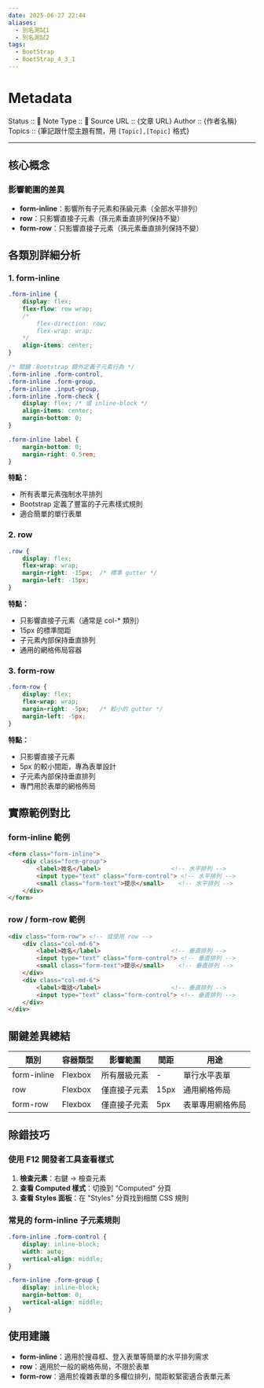 ```yaml
---
date: 2025-06-27 22:44
aliases:
  - 別名測試1
  - 別名測試2
tags:
  - BootStrap
  - BootStrap_4_3_1
---
```

# Metadata
Status :: 🌱
Note Type :: 📰
Source URL :: {文章 URL}
Author :: {作者名稱}
Topics :: {筆記跟什麼主題有關，用 `[Topic],[Topic]` 格式}

---

## 核心概念

### 影響範圍的差異

- **form-inline**：影響所有子元素和孫級元素（全部水平排列）
- **row**：只影響直接子元素（孫元素垂直排列保持不變）
- **form-row**：只影響直接子元素（孫元素垂直排列保持不變）

## 各類別詳細分析

### 1. form-inline

```css
.form-inline {
    display: flex;
    flex-flow: row wrap;
	/*
		flex-direction: row;
		flex-wrap: wrap;    
	*/
    align-items: center;
}

/* 關鍵：Bootstrap 額外定義子元素行為 */
.form-inline .form-control,
.form-inline .form-group,
.form-inline .input-group,
.form-inline .form-check {
    display: flex; /* 或 inline-block */
    align-items: center;
    margin-bottom: 0;
}

.form-inline label {
    margin-bottom: 0;
    margin-right: 0.5rem;
}
```

**特點：**

- 所有表單元素強制水平排列
- Bootstrap 定義了豐富的子元素樣式規則
- 適合簡單的單行表單

### 2. row

```css
.row {
    display: flex;
    flex-wrap: wrap;
    margin-right: -15px;  /* 標準 gutter */
    margin-left: -15px;
}
```

**特點：**

- 只影響直接子元素（通常是 col-* 類別）
- 15px 的標準間距
- 子元素內部保持垂直排列
- 通用的網格佈局容器

### 3. form-row

```css
.form-row {
    display: flex;
    flex-wrap: wrap;
    margin-right: -5px;   /* 較小的 gutter */
    margin-left: -5px;
}
```

**特點：**

- 只影響直接子元素
- 5px 的較小間距，專為表單設計
- 子元素內部保持垂直排列
- 專門用於表單的網格佈局

## 實際範例對比

### form-inline 範例

```html
<form class="form-inline">
    <div class="form-group">
        <label>姓名</label>                    <!-- 水平排列 -->
        <input type="text" class="form-control"> <!-- 水平排列 -->
        <small class="form-text">提示</small>    <!-- 水平排列 -->
    </div>
</form>
```

### row / form-row 範例

```html
<div class="form-row"> <!-- 或使用 row -->
    <div class="col-md-6">
        <label>姓名</label>                    <!-- 垂直排列 -->
        <input type="text" class="form-control"> <!-- 垂直排列 -->
        <small class="form-text">提示</small>    <!-- 垂直排列 -->
    </div>
    <div class="col-md-6">
        <label>電話</label>                    <!-- 垂直排列 -->
        <input type="text" class="form-control"> <!-- 垂直排列 -->
    </div>
</div>
```

## 關鍵差異總結

|類別|容器類型|影響範圍|間距|用途|
|---|---|---|---|---|
|form-inline|Flexbox|所有層級元素|-|單行水平表單|
|row|Flexbox|僅直接子元素|15px|通用網格佈局|
|form-row|Flexbox|僅直接子元素|5px|表單專用網格佈局|

## 除錯技巧

### 使用 F12 開發者工具查看樣式

1. **檢查元素**：右鍵 → 檢查元素
2. **查看 Computed 樣式**：切換到 "Computed" 分頁
3. **查看 Styles 面板**：在 "Styles" 分頁找到相關 CSS 規則

### 常見的 form-inline 子元素規則

```css
.form-inline .form-control {
    display: inline-block;
    width: auto;
    vertical-align: middle;
}

.form-inline .form-group {
    display: inline-block;
    margin-bottom: 0;
    vertical-align: middle;
}
```

## 使用建議

- **form-inline**：適用於搜尋框、登入表單等簡單的水平排列需求
- **row**：適用於一般的網格佈局，不限於表單
- **form-row**：適用於複雜表單的多欄位排列，間距較緊密適合表單元素